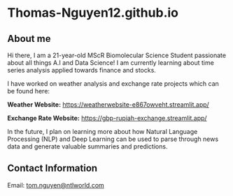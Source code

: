 # Thomas-Nguyen12.github.io


## About me 
Hi there, I am a 21-year-old MScR Biomolecular Science Student passionate about all things A.I and Data Science! I am currently learning about time series analysis applied towards finance and stocks. 

I have worked on weather analysis and exchange rate projects which can be found here: 

<b>Weather Website:</b> https://weatherwebsite-e867owveht.streamlit.app/

<b>Exchange Rate Website:</b> https://gbp-rupiah-exchange.streamlit.app/

In the future, I plan on learning more about how Natural Language Processing (NLP) and Deep Learning can be used to parse through news data and generate valuable summaries and predictions.

## Contact Information
Email: tom.nguyen@ntlworld.com

